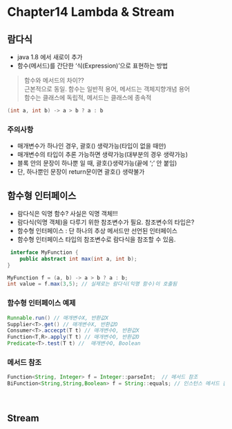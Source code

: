 # Chapter14 Lambda & Stream

## 람다식
- java 1.8 에서 새로이 추가
- 함수(메서드)를 간단한 ‘식(Expression)’으로 표현하는 방법

> 함수와 메서드의 차이?? <br>
> 근본적으로 동일. 함수는 일반적 용어, 메서드는 객체지향개념 용어 <br>
> 함수는 클래스에 독립적, 메서드는 클래스에 종속적

```java
(int a, int b) -> a > b ? a : b
```

### 주의사항
- 매개변수가 하나인 경우, 괄호() 생략가능(타입이 없을 때만)
- 매개변수의 타입이 추론 가능하면 생략가능(대부분의 경우 생략가능)
- 블록 안의 문장이 하나뿐 일 때, 괄호{}생략가능(끝에 ‘;’ 안 붙임)
- 단, 하나뿐인 문장이 return문이면 괄호{} 생략불가

## 함수형 인터페이스
- 람다식은 익명 함수? 사실은 익명 객체!!!
- 람다식(익명 객체)을 다루기 위한 참조변수가 필요. 참조변수의 타입은?
- 함수형 인터페이스 : 단 하나의 추상 메서드만 선언된 인터페이스
- 함수형 인터페이스 타입의 참조변수로 람다식을 참조할 수 있음.
```java
 interface MyFunction {
    public abstract int max(int a, int b);
}

MyFunction f = (a, b) -> a > b ? a : b; 
int value = f.max(3,5); // 실제로는 람다식(익명 함수)이 호출됨
```

### 함수형 인터페이스 예제
```java
Runnable.run() // 매개변수X, 반환값X
Supplier<T>.get() // 매개변수X, 반환값O
Consumer<T>.accecpt(T t) // 매개변수O, 반환값X
Function<T,R>.apply(T t) // 매개변수O, 반환값O
Predicate<T>.test(T t) //  매개변수O, Boolean
```

### 메서드 참조
```java
Function<String, Integer> f = Integer::parseInt;  // 메서드 참조
BiFunction<String,String,Boolean> f = String::equals; // 인스턴스 메서드 참조
```

<br>

## Stream

